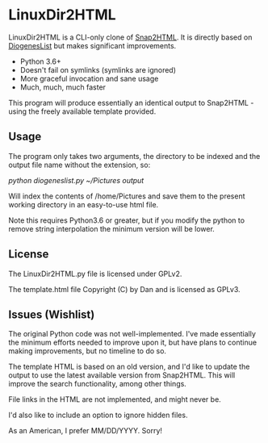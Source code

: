 # LinuxDir2HTML

LinuxDir2HTML is a CLI-only clone of [Snap2HTML](https://www.rlvision.com/snap2html/). It is directly based on [DiogenesList](https://github.com/ZapperDJ/DiogenesList) but makes significant improvements.

- Python 3.6+
- Doesn't fail on symlinks (symlinks are ignored)
- More graceful invocation and sane usage
- Much, much, much faster

This program will produce essentially an identical output to Snap2HTML - using the freely available template provided.

## Usage
The program only takes two arguments, the directory to be indexed and the output file name without the extension, so:

 *python diogeneslist.py ~/Pictures output*
 
Will index the contents of /home/Pictures and save them to the present working directory in an easy-to-use html file.

Note this requires Python3.6 or greater, but if you modify the python to remove string interpolation the minimum version will be lower.

## License
The LinuxDir2HTML.py file is licensed under GPLv2.

The template.html file Copyright (C) by Dan and is licensed as GPLv3.

## Issues (Wishlist)
The original Python code was not well-implemented. I've made essentially the minimum efforts needed to improve upon it, but have plans to continue making improvements, but no timeline to do so.

The template HTML is based on an old version, and I'd like to update the output to use the latest available version from Snap2HTML. This will improve the search functionality, among other things.

File links in the HTML are not implemented, and might never be.

I'd also like to include an option to ignore hidden files.

As an American, I prefer MM/DD/YYYY. Sorry!
